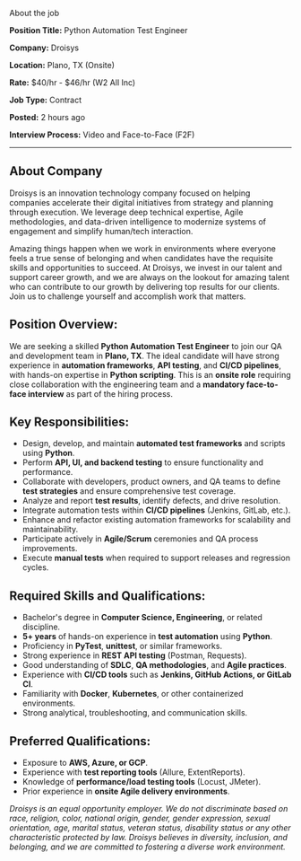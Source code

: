 About the job

**Position Title:** Python Automation Test Engineer

**Company:** Droisys

**Location:** Plano, TX (Onsite)

**Rate:** $40/hr - $46/hr (W2 All Inc)

**Job Type:** Contract

**Posted:** 2 hours ago

**Interview Process:** Video and Face-to-Face (F2F)

---

## About Company

Droisys is an innovation technology company focused on helping companies accelerate their digital initiatives from strategy and planning through execution. We leverage deep technical expertise, Agile methodologies, and data-driven intelligence to modernize systems of engagement and simplify human/tech interaction.

Amazing things happen when we work in environments where everyone feels a true sense of belonging and when candidates have the requisite skills and opportunities to succeed. At Droisys, we invest in our talent and support career growth, and we are always on the lookout for amazing talent who can contribute to our growth by delivering top results for our clients. Join us to challenge yourself and accomplish work that matters.

## Position Overview:

We are seeking a skilled **Python Automation Test Engineer** to join our QA and development team in **Plano, TX**. The ideal candidate will have strong experience in **automation frameworks**, **API testing**, and **CI/CD pipelines**, with hands-on expertise in **Python scripting**. This is an **onsite role** requiring close collaboration with the engineering team and a **mandatory face-to-face interview** as part of the hiring process.

## Key Responsibilities:

- Design, develop, and maintain **automated test frameworks** and scripts using **Python**.
- Perform **API, UI, and backend testing** to ensure functionality and performance.
- Collaborate with developers, product owners, and QA teams to define **test strategies** and ensure comprehensive test coverage.
- Analyze and report **test results**, identify defects, and drive resolution.
- Integrate automation tests within **CI/CD pipelines** (Jenkins, GitLab, etc.).
- Enhance and refactor existing automation frameworks for scalability and maintainability.
- Participate actively in **Agile/Scrum** ceremonies and QA process improvements.
- Execute **manual tests** when required to support releases and regression cycles.

## Required Skills and Qualifications:

- Bachelor's degree in **Computer Science, Engineering**, or related discipline.
- **5+ years** of hands-on experience in **test automation** using **Python**.
- Proficiency in **PyTest**, **unittest**, or similar frameworks.
- Strong experience in **REST API testing** (Postman, Requests).
- Good understanding of **SDLC**, **QA methodologies**, and **Agile practices**.
- Experience with **CI/CD tools** such as **Jenkins, GitHub Actions, or GitLab CI**.
- Familiarity with **Docker**, **Kubernetes**, or other containerized environments.
- Strong analytical, troubleshooting, and communication skills.

## Preferred Qualifications:

- Exposure to **AWS, Azure, or GCP**.
- Experience with **test reporting tools** (Allure, ExtentReports).
- Knowledge of **performance/load testing tools** (Locust, JMeter).
- Prior experience in **onsite Agile delivery environments**.

*Droisys is an equal opportunity employer. We do not discriminate based on race, religion, color, national origin, gender, gender expression, sexual orientation, age, marital status, veteran status, disability status or any other characteristic protected by law. Droisys believes in diversity, inclusion, and belonging, and we are committed to fostering a diverse work environment.*

